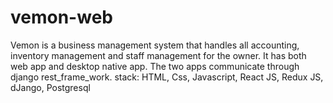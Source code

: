 # vemon-web


Vemon is a business management system that handles all accounting, inventory management and staff management for the owner.
It has both web app and desktop native app.
The two apps communicate through django rest_frame_work.
stack:
HTML, Css, Javascript, React JS, Redux JS, dJango, Postgresql
 